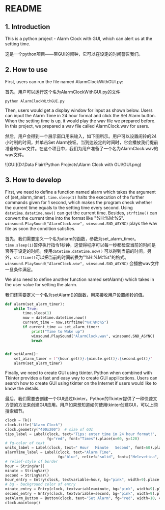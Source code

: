 # README

## 1. Introduction

This is a python project - Alarm Clock with GUI, which can alert us at the setting time.

这是一个python项目——带GUI的闹钟，它可以在设定的时间警告我们。

## 2. How to use

First, users can run the file named AlarmClockWithGUI.py:

首先，用户可以运行这个名为AlarmClockWithGUI.py的文件

```
python AlarmClockWithGUI.py
```

Then, users would get a display window for input as shown below. Users can input the Alarm Time in 24 hour format and click the Set Alarm button. When the setting time is up, it would play the wav file we prepared before. In this project, we prepared a wav file called AlarmClock.wav for users.

然后，用户会得到一个展示窗口用来输入，如下图所示。用户可以设置闹铃的24小时制的时间，并单击Set Alarm按钮。当到达设定的时间时，它会播放我们提前准备的wav文件。在这个项目中，我们为用户准备了一个名为AlarmClock.wav的wav文件。

![GUI](D:\Data Flair\Python Projects\Alarm Clock with GUI\GUI.png)

## 3. How to develop

First, we need to define a function named alarm which takes the argument of (set_alarm_timer). `time.sleep(1)` halts the execution of the further commands given for 1 second, which makes the program check whether the current time equals to the setting time every second. Using `datetime.datetime.now()` can get the current time. Besides, `strftime()` can convert the current time into the format like "%H:%M:%S". `winsound.PlaySound("AlarmClock.wav", winsound.SND_ASYNC)` plays the wav file as soon the condition satisfies.

首先，我们需要定义一个名为alarm的函数，参数为set_alarm_timer。`time.sleep(1)`暂停执行指令1秒钟，这使得程序可以每一秒都检查当前的时间是否等于设定的时间。使用`datetime.datetime.now()` 可以得到当前的时间。另外，`strftime()`可以把当前的时间转换为"%H:%M:%s"的格式。`winsound.PlaySound("AlarmClock.wav", winsound.SND_ASYNC)` 会播放wav文件一旦条件满足。

We also need to define another function named setAlarm() which takes in the user value for setting the alarm.

我们还需要定义一个名为setAlarm()的函数，用来接收用户设置闹铃的值。

```python
def alarm(set_alarm_timer):
    while True:
        time.sleep(1)
        now = datetime.datetime.now()
        current_time = now.strftime("%H:%M:%S")
        if current_time == set_alarm_timer:
            print("Time to Wake up")
            winsound.PlaySound("AlarmClock.wav", winsound.SND_ASYNC)
            break
            

def setAlarm():
    set_alarm_timer = f"{hour.get()}:{minute.get()}:{second.get()}"
    alarm(set_alarm_timer)
```

Finally, we need to create GUI using tkinter. Python when combined with Tkinter provides a fast and easy way to create GUI appilications. Users can search how to create GUI using tkinter on the Internet if users would like to know the details.

最后，我们需要去创建一个GUI通过tkinter。Python的Tkinter提供了一种快速又方便的方法来创建GUI应用。用户如果想知道如何使用tkinter创建GUI，可以上网搜索细节。

```python
clock = Tk()
clock.title("Alarm Clock")
clock.geometry("400x200")  # size of GUI
tips_label = Label(clock, text="Tips: enter time in 24 hour format!",
                   fg="red", font="Times").place(x=60, y=120)
# fg-color of text
units_label = Label(clock, text=" Hour   Minute   Second", font=60).place(x=120)
alarmTime_label = Label(clock, text="Alarm Time",
                        fg="blue", relief="solid", font=("Helevetica", 11, "bold")).place(x=5, y=29)
# relief-style of border
hour = StringVar()
minute = StringVar()
second = StringVar()
hour_entry = Entry(clock, textvariable=hour, bg="pink", width=9).place(x=110, y=30)
# bg - background color of entry
minute_entry = Entry(clock, textvariable=minute, bg="pink", width=9).place(x=180, y=30)
second_entry = Entry(clock, textvariable=second, bg="pink", width=9).place(x=250, y=30)
setAlarm_Button = Button(clock, text="Set Alarm", fg="red", width=10, command=setAlarm).place(x=110, y=70)
clock.mainloop()
```

